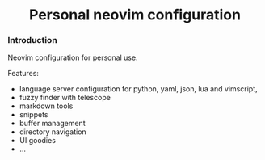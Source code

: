 <h1 align="center"> Personal neovim configuration </h1>

### Introduction
Neovim configuration for personal use.

Features:
- language server configuration for python, yaml, json, lua and vimscript,
- fuzzy finder with telescope
- markdown tools
- snippets
- buffer management
- directory navigation
- UI goodies
- ...
